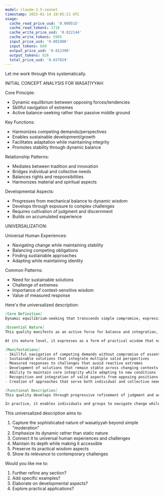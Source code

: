 ```yaml
---
model: claude-3.5-sonnet
timestamp: 2025-01-14 18:05:21 UTC
usage:
  cache_read_price_usd: '0.000515'
  cache_read_tokens: 1716
  cache_write_price_usd: '0.022144'
  cache_write_tokens: 5905
  input_price_usd: '0.001980'
  input_tokens: 660
  output_price_usd: '0.012390'
  output_tokens: 826
  total_price_usd: '0.037029'
---
```


Let me work through this systematically.

INITIAL CONCEPT ANALYSIS FOR WASAṬIYYAH:

Core Principle:
- Dynamic equilibrium between opposing forces/tendencies
- Skillful navigation of extremes
- Active balance-seeking rather than passive middle ground

Key Functions:
- Harmonizes competing demands/perspectives
- Enables sustainable development/growth
- Facilitates adaptation while maintaining integrity
- Promotes stability through dynamic balance

Relationship Patterns:
- Mediates between tradition and innovation
- Bridges individual and collective needs
- Balances rights and responsibilities
- Harmonizes material and spiritual aspects

Developmental Aspects:
- Progresses from mechanical balance to dynamic wisdom
- Develops through exposure to complex challenges
- Requires cultivation of judgment and discernment
- Builds on accumulated experience

UNIVERSALIZATION:

Universal Human Experiences:
- Navigating change while maintaining stability
- Balancing competing obligations
- Finding sustainable approaches
- Adapting while maintaining identity

Common Patterns:
- Need for sustainable solutions
- Challenge of extremes
- Importance of context-sensitive wisdom
- Value of measured response

Here's the universalized description:

```markdown
[Core Definition]
Dynamic equilibrium-seeking that transcends simple compromise, expressing as the capacity to find optimal positions between extremes while maintaining integrity and effectiveness. This quality enables sustainable navigation of complex challenges through wisdom-guided moderation rather than mechanical middle-ground.

[Essential Nature]
This quality manifests as an active force for balance and integration, rather than passive middle-ground seeking. It operates through developed wisdom that recognizes the contextual nature of balance and the need for dynamic rather than static equilibrium. The capacity involves both discernment to recognize optimal positions and the skill to maintain them despite pulling forces.

At its mature level, it expresses as a form of practical wisdom that naturally seeks sustainable, integrative solutions to complex challenges. This includes the ability to harmonize seemingly opposing needs, bridge different perspectives, and find approaches that honor both stability and necessary change.

[Manifestations]
- Skillful navigation of competing demands without compromise of essential principles
- Sustainable solutions that integrate multiple valid perspectives
- Measured responses to challenges that avoid reactive extremes
- Development of solutions that remain stable across changing contexts
- Ability to maintain core integrity while adapting to new conditions
- Recognition and integration of valid aspects from opposing positions
- Creation of approaches that serve both individual and collective needs

[Functional Description]
This quality develops through progressive refinement of judgment and accumulation of practical wisdom. Initially manifesting as simple avoidance of extremes, it evolves into sophisticated discernment that can identify optimal positions in complex situations. The development process involves exposure to diverse perspectives, experience with failed solutions, and growing recognition of interconnected factors in any situation.

In practice, it enables individuals and groups to navigate change while maintaining stability, adapt without losing identity, and develop sustainable approaches to complex challenges. This quality proves especially vital in times of rapid change or conflict, where it facilitates solutions that remain stable because they honor essential needs and principles while adapting to new realities. It manifests as both a protective quality preventing harmful extremes and a generative capacity creating innovative, sustainable solutions.
```

This universalized description aims to:
1. Capture the sophisticated nature of wasatiyyah beyond simple "moderation"
2. Emphasize its dynamic rather than static nature
3. Connect it to universal human experiences and challenges
4. Maintain its depth while making it accessible
5. Preserve its practical wisdom aspects
6. Show its relevance to contemporary challenges

Would you like me to:
1. Further refine any section?
2. Add specific examples?
3. Elaborate on developmental aspects?
4. Explore practical applications?